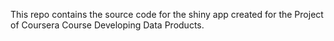 This repo contains the source code for the shiny app created for the Project of Coursera Course Developing Data Products. 
